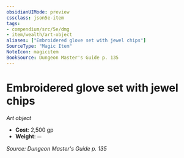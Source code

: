 ```yaml
---
obsidianUIMode: preview
cssclass: json5e-item
tags:
- compendium/src/5e/dmg
- item/wealth/art-object
aliases: ["Embroidered glove set with jewel chips"]
SourceType: "Magic Item"
NoteIcon: magicitem
BookSource: Dungeon Master's Guide p. 135
---
```

# Embroidered glove set with jewel chips
*Art object*  

- **Cost**: 2,500 gp
- **Weight**: ⏤

*Source: Dungeon Master's Guide p. 135*